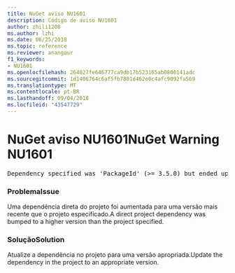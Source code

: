 ```yaml
---
title: NuGet aviso NU1601
description: Código de aviso NU1601
author: zhili1208
ms.author: lzhi
ms.date: 06/25/2018
ms.topic: reference
ms.reviewer: anangaur
f1_keywords:
- NU1601
ms.openlocfilehash: 264027fe646777ca9db17b523165ab0800141adc
ms.sourcegitcommit: 1d1406764c6af5fb7801d462e0c4afc9092fa569
ms.translationtype: MT
ms.contentlocale: pt-BR
ms.lasthandoff: 09/04/2018
ms.locfileid: "43547729"
---
```

# <a name="nuget-warning-nu1601"></a><span data-ttu-id="6fadb-103">NuGet aviso NU1601</span><span class="sxs-lookup"><span data-stu-id="6fadb-103">NuGet Warning NU1601</span></span>

<pre>Dependency specified was 'PackageId' (>= 3.5.0) but ended up with 'PackageId' 4.0.0.</pre>

### <a name="issue"></a><span data-ttu-id="6fadb-104">Problema</span><span class="sxs-lookup"><span data-stu-id="6fadb-104">Issue</span></span>
<span data-ttu-id="6fadb-105">Uma dependência direta do projeto foi aumentada para uma versão mais recente que o projeto especificado.</span><span class="sxs-lookup"><span data-stu-id="6fadb-105">A direct project dependency was bumped to a higher version than the project specified.</span></span>

### <a name="solution"></a><span data-ttu-id="6fadb-106">Solução</span><span class="sxs-lookup"><span data-stu-id="6fadb-106">Solution</span></span>
<span data-ttu-id="6fadb-107">Atualize a dependência no projeto para uma versão apropriada.</span><span class="sxs-lookup"><span data-stu-id="6fadb-107">Update the dependency in the project to an appropriate version.</span></span>